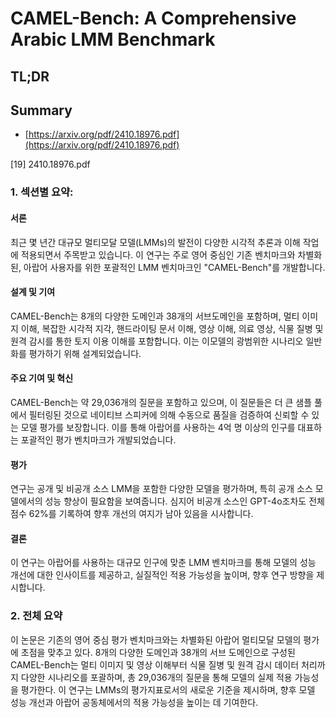 # CAMEL-Bench: A Comprehensive Arabic LMM Benchmark
## TL;DR
## Summary
- [https://arxiv.org/pdf/2410.18976.pdf](https://arxiv.org/pdf/2410.18976.pdf)

[19] 2410.18976.pdf

### 1. 섹션별 요약:

#### 서론
최근 몇 년간 대규모 멀티모달 모델(LMMs)의 발전이 다양한 시각적 추론과 이해 작업에 적용되면서 주목받고 있습니다. 이 연구는 주로 영어 중심인 기존 벤치마크와 차별화된, 아랍어 사용자를 위한 포괄적인 LMM 벤치마크인 "CAMEL-Bench"를 개발합니다.

#### 설계 및 기여
CAMEL-Bench는 8개의 다양한 도메인과 38개의 서브도메인을 포함하며, 멀티 이미지 이해, 복잡한 시각적 지각, 핸드라이팅 문서 이해, 영상 이해, 의료 영상, 식물 질병 및 원격 감시를 통한 토지 이용 이해를 포함합니다. 이는 이모델의 광범위한 시나리오 일반화를 평가하기 위해 설계되었습니다.

#### 주요 기여 및 혁신
CAMEL-Bench는 약 29,036개의 질문을 포함하고 있으며, 이 질문들은 더 큰 샘플 풀에서 필터링된 것으로 네이티브 스피커에 의해 수동으로 품질을 검증하여 신뢰할 수 있는 모델 평가를 보장합니다. 이를 통해 아랍어를 사용하는 4억 명 이상의 인구를 대표하는 포괄적인 평가 벤치마크가 개발되었습니다.

#### 평가
연구는 공개 및 비공개 소스 LMM을 포함한 다양한 모델을 평가하며, 특히 공개 소스 모델에서의 성능 향상이 필요함을 보여줍니다. 심지어 비공개 소스인 GPT-4o조차도 전체점수 62%를 기록하여 향후 개선의 여지가 남아 있음을 시사합니다.

#### 결론
이 연구는 아랍어를 사용하는 대규모 인구에 맞춘 LMM 벤치마크를 통해 모델의 성능 개선에 대한 인사이트를 제공하고, 실질적인 적용 가능성을 높이며, 향후 연구 방향을 제시합니다.

### 2. 전체 요약
이 논문은 기존의 영어 중심 평가 벤치마크와는 차별화된 아랍어 멀티모달 모델의 평가에 초점을 맞추고 있다. 8개의 다양한 도메인과 38개의 서브 도메인으로 구성된 CAMEL-Bench는 멀티 이미지 및 영상 이해부터 식물 질병 및 원격 감시 데이터 처리까지 다양한 시나리오를 포괄하며, 총 29,036개의 질문을 통해 모델의 실제 적용 가능성을 평가한다. 이 연구는 LMMs의 평가지표로서의 새로운 기준을 제시하며, 향후 모델 성능 개선과 아랍어 공동체에서의 적용 가능성을 높이는 데 기여한다.